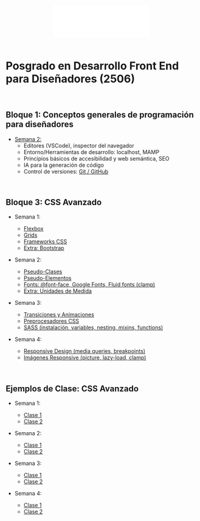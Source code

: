 <div align="center">
    <img width="50%" src="./Clase-Intro/img/LOGO-SHIFTA-BY-ELISAVA_invertido.png">
</div>
<br>

# Posgrado en Desarrollo Front End para Diseñadores (2506)

<br>

## Bloque 1: Conceptos generales de programación para diseñadores

- [Semana 2:](./Clase-Intro/resumen-clase.md)
  - Editores (VSCode), inspector del navegador
  - Entorno/Herramientas de desarrollo: localhost, MAMP
  - Principios básicos de accesibilidad y web semántica, SEO
  - IA para la generación de código
  - Control de versiones: [Git / GitHub](./Clase-Intro/git-github.md)

<br>

## Bloque 3: CSS Avanzado

- Semana 1:

  - [Flexbox](./Clase-1/flexbox.md)
  - [Grids](./Clase-1/grids.md)
  - [Frameworks CSS](./Clase-1/frameworks.md)
  - [Extra: Bootstrap](./Clase-1/bootstrap.md)

- Semana 2:

  - [Pseudo-Clases](./Clase-2/pseudoclases.md)
  - [Pseudo-Elementos](./Clase-2/pseudoelementos.md)
  - [Fonts: @font-face, Google Fonts, Fluid fonts (clamp)](./Clase-2/fonts.md)
  - [Extra: Unidades de Medida](./Clase-2/unidades.md)

- Semana 3:

  - [Transiciones y Animaciones](./Clase-3/animaciones.md)
  - [Preprocesadores CSS](./Clase-3/sass.md)
  - [SASS (instalación, variables, nesting, mixins, functions)](./Clase-3/sass.md)

- Semana 4:

  - [Responsive Design (media queries, breakpoints)](./Clase-4/responsive.md)
  - [Imágenes Responsive (picture, lazy-load, clamp)](./Clase-4/imagenes.md)

<br>

## Ejemplos de Clase: CSS Avanzado

- Semana 1:

  - [Clase 1](./Ejemplos-de-Clase/Semana-1-Clase-1/)
  - [Clase 2](./Ejemplos-de-Clase/Semana-1-Clase-2/)

- Semana 2:

  - [Clase 1](./Ejemplos-de-Clase/Semana-2-Clase-1/)
  - [Clase 2](./Ejemplos-de-Clase/Semana-2-Clase-2/)

- Semana 3:

  - [Clase 1](./Ejemplos-de-Clase/Semana-3-Clase-1/)
  - [Clase 2](./Ejemplos-de-Clase/)

- Semana 4:

  - [Clase 1](./Ejemplos-de-Clase/)
  - [Clase 2](./Ejemplos-de-Clase/)

